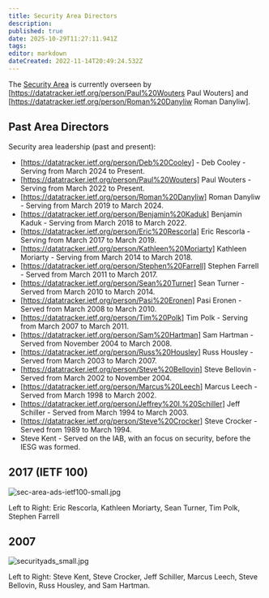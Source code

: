 ```yaml
---
title: Security Area Directors
description: 
published: true
date: 2025-10-29T11:27:11.941Z
tags: 
editor: markdown
dateCreated: 2022-11-14T20:49:24.532Z
---
```


The [Security Area](/group/sec) is currently overseen by [https://datatracker.ietf.org/person/Paul%20Wouters Paul Wouters] and [https://datatracker.ietf.org/person/Roman%20Danyliw Roman Danyliw].

## Past Area Directors

Security area leadership (past and present):
 * [https://datatracker.ietf.org/person/Deb%20Cooley] - Deb Cooley - Serving from March 2024 to Present.
 * [https://datatracker.ietf.org/person/Paul%20Wouters] Paul Wouters - Serving from March 2022 to Present.
 * [https://datatracker.ietf.org/person/Roman%20Danyliw] Roman Danyliw - Serving from March 2019 to March 2024.
 * [https://datatracker.ietf.org/person/Benjamin%20Kaduk] Benjamin Kaduk - Serving from March 2018 to March 2022.
 * [https://datatracker.ietf.org/person/Eric%20Rescorla] Eric Rescorla - Serving from March 2017 to March 2019.
 * [https://datatracker.ietf.org/person/Kathleen%20Moriarty] Kathleen Moriarty - Serving from March 2014 to March 2018.
 * [https://datatracker.ietf.org/person/Stephen%20Farrell] Stephen Farrell - Served from March 2011 to March 2017.
 * [https://datatracker.ietf.org/person/Sean%20Turner] Sean Turner - Served from March 2010 to March 2014.
 * [https://datatracker.ietf.org/person/Pasi%20Eronen] Pasi Eronen - Served from March 2008 to March 2010.
 * [https://datatracker.ietf.org/person/Tim%20Polk] Tim Polk - Serving from March 2007 to March 2011.
 * [https://datatracker.ietf.org/person/Sam%20Hartman] Sam Hartman - Served from November 2004 to March 2008.
 * [https://datatracker.ietf.org/person/Russ%20Housley] Russ Housley - Served from March 2003 to March 2007.
 * [https://datatracker.ietf.org/person/Steve%20Bellovin] Steve Bellovin - Served from March 2002 to November 2004.
 * [https://datatracker.ietf.org/person/Marcus%20Leech] Marcus Leech - Served from March 1998 to March 2002.
 * [https://datatracker.ietf.org/person/Jeffrey%20I.%20Schiller] Jeff Schiller - Served from March 1994 to March 2003.
 * [https://datatracker.ietf.org/person/Steve%20Crocker] Steve Crocker - Served from 1989 to March 1994.
 * Steve Kent - Served on the IAB, with an focus on security, before the IESG was formed.

## 2017 (IETF 100)

![sec-area-ads-ietf100-small.jpg](/sec-area-ads-ietf100-small.jpg)

Left to Right: Eric Rescorla, Kathleen Moriarty, Sean Turner, Tim Polk, Stephen Farrell

## 2007

![securityads_small.jpg](/securityads_small.jpg)

Left to Right: Steve Kent, Steve Crocker, Jeff Schiller, Marcus Leech, Steve Bellovin, Russ Housley, and Sam Hartman.
